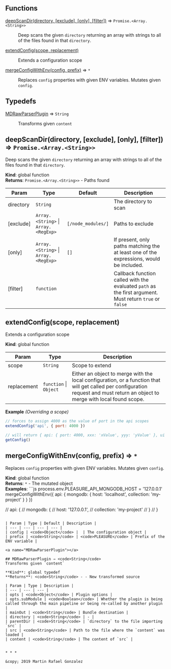 ## Functions

<dl>
<dt><a href="#deepScanDir">deepScanDir(directory, [exclude], [only], [filter])</a> ⇒ <code>Promise.&lt;Array.&lt;String&gt;&gt;</code></dt>
<dd><p>Deep scans the given <code>directory</code> returning an array with strings to all of the files found in that <code>directory</code>.</p>
</dd>
<dt><a href="#extendConfig">extendConfig(scope, replacement)</a></dt>
<dd><p>Extends a configuration scope</p>
</dd>
<dt><a href="#mergeConfigWithEnv">mergeConfigWithEnv(config, prefix)</a> ⇒ <code>*</code></dt>
<dd><p>Replaces <code>config</code> properties with given ENV variables. Mutates given <code>config</code>.</p>
</dd>
</dl>

## Typedefs

<dl>
<dt><a href="#MDRawParserPlugin">MDRawParserPlugin</a> ⇒ <code>String</code></dt>
<dd><p>Transforms given <code>content</code></p>
</dd>
</dl>

<a name="deepScanDir"></a>

## deepScanDir(directory, [exclude], [only], [filter]) ⇒ <code>Promise.&lt;Array.&lt;String&gt;&gt;</code>
Deep scans the given `directory` returning an array with strings to all of the files found in that `directory`.

**Kind**: global function  
**Returns**: <code>Promise.&lt;Array.&lt;String&gt;&gt;</code> - Paths found  

| Param | Type | Default | Description |
| --- | --- | --- | --- |
| directory | <code>String</code> |  | The directory to scan |
| [exclude] | <code>Array.&lt;String&gt;</code> \| <code>Array.&lt;RegExp&gt;</code> | <code>[/node_modules/]</code> | Paths to exclude |
| [only] | <code>Array.&lt;String&gt;</code> \| <code>Array.&lt;RegExp&gt;</code> | <code>[]</code> | If present, only paths matching the at least one of the expressions, would be included. |
| [filter] | <code>function</code> |  | Callback function called with the evaluated `path` as the first argument. Must return `true` or `false` |

<a name="extendConfig"></a>

## extendConfig(scope, replacement)
Extends a configuration scope

**Kind**: global function  

| Param | Type | Description |
| --- | --- | --- |
| scope | <code>String</code> | Scope to extend |
| replacement | <code>function</code> \| <code>Object</code> | Either an object to merge with the local configuration, or a function that will get called per configuration request and must return an object to merge with local found scope. |

**Example** *(Overriding a scope)*  

```js
// forces to assign 4000 as the value of port in the api scopes
extendConfig('api', { port: 4000 })

// will return { api: { port: 4000, xxx: 'xValue', yyy: 'yValue' }, ui { ... } }
getConfig()
```
<a name="mergeConfigWithEnv"></a>

## mergeConfigWithEnv(config, prefix) ⇒ <code>\*</code>
Replaces `config` properties with given ENV variables. Mutates given `config`.

**Kind**: global function  
**Returns**: <code>\*</code> - The mutated object  
**Examples**: ```js
process.env.PLEASURE_API_MONGODB_HOST = '127.0.0.1'
mergeConfigWithEnv({
  api: {
    mongodb: {
      host: 'localhost',
      collection: 'my-project'
    }
  }
})

// api: {
//   mongodb: {
//     host: '127.0.0.1',
//     collection: 'my-project'
//   }
// }
```  

| Param | Type | Default | Description |
| --- | --- | --- | --- |
| config | <code>Object</code> |  | The configuration object |
| prefix | <code>String</code> | <code>PLEASURE</code> | Prefix of the ENV variable |

<a name="MDRawParserPlugin"></a>

## MDRawParserPlugin ⇒ <code>String</code>
Transforms given `content`

**Kind**: global typedef  
**Returns**: <code>String</code> - - New transformed source  

| Param | Type | Description |
| --- | --- | --- |
| opts | <code>Object</code> | Plugin options |
| opts.subModule | <code>Boolean</code> | Whether the plugin is being called through the main pipeline or being re-called by another plugin |
| mainOut | <code>String</code> | Bundle destination |
| directory | <code>String</code> | - |
| parentDir | <code>String</code> | `directory` to the file importing `src` |
| src | <code>String</code> | Path to the file where the `content` was loaded |
| content | <code>String</code> | The content of `src` |


* * *

&copy; 2019 Martin Rafael Gonzalez
